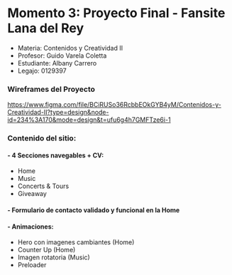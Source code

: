 # Momento 3: Proyecto Final - Fansite Lana del Rey
- Materia: Contenidos y Creatividad II 
- Profesor: Guido Varela Coletta
- Estudiante: Albany Carrero
- Legajo: 0129397

### Wireframes del Proyecto
https://www.figma.com/file/BCiRUSo36RcbbEOkGYB4yM/Contenidos-y-Creatividad-II?type=design&node-id=234%3A170&mode=design&t=ufu6g4h7GMFTze6i-1

### Contenido del sitio:
#### - 4 Secciones navegables + CV: 
- Home
- Music
- Concerts & Tours
- Giveaway

#### - Formulario de contacto validado y funcional en la Home 

#### - Animaciones: 
- Hero con imagenes cambiantes (Home)
- Counter Up (Home)
- Imagen rotatoria (Music)
- Preloader





